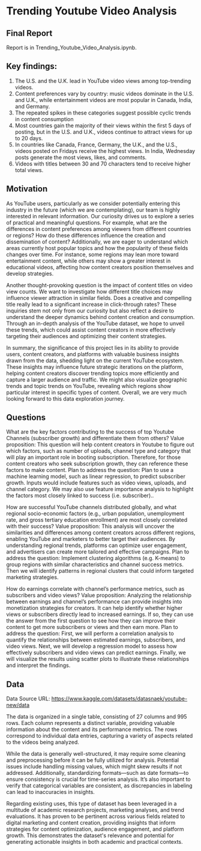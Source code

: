 # Trending Youtube Video Analysis

## Final Report
Report is in Trending_Youtube_Video_Analysis.ipynb.

## Key findings:
1. The U.S. and the U.K. lead in YouTube video views among top-trending videos.
2. Content preferences vary by country: music videos dominate in the U.S. and U.K., while entertainment videos are most popular in Canada, India, and Germany.
3. The repeated spikes in these categories suggest possible cyclic trends in content consumption
4. Most countries gain the majority of their views within the first 5 days of posting, but in the U.S. and U.K., videos continue to attract views for up to 20 days.
5. In countries like Canada, France, Germany, the U.K., and the U.S., videos posted on Fridays receive the highest views. In India, Wednesday posts generate the most views, likes, and comments.
6. Videos with titles between 30 and 70 characters tend to receive higher total views.

## Motivation
As YouTube users, particularly as we consider potentially entering this industry in the future (which we are contemplating), our team is highly interested in relevant information. Our curiosity drives us to explore a series of practical and meaningful questions. For example, what are the differences in content preferences among viewers from different countries or regions? How do these differences influence the creation and dissemination of content? Additionally, we are eager to understand which areas currently host popular topics and how the popularity of these fields changes over time. For instance, some regions may lean more toward entertainment content, while others may show a greater interest in educational videos, affecting how content creators position themselves and develop strategies.

Another thought-provoking question is the impact of content titles on video view counts. We want to investigate how different title choices may influence viewer attraction in similar fields. Does a creative and compelling title really lead to a significant increase in click-through rates? These inquiries stem not only from our curiosity but also reflect a desire to understand the deeper dynamics behind content creation and consumption. Through an in-depth analysis of the YouTube dataset, we hope to unveil these trends, which could assist content creators in more effectively targeting their audiences and optimizing their content strategies.

In summary, the significance of this project lies in its ability to provide users, content creators, and platforms with valuable business insights drawn from the data, shedding light on the current YouTube ecosystem. These insights may influence future strategic iterations on the platform, helping content creators discover trending topics more efficiently and capture a larger audience and traffic. We might also visualize geographic trends and topic trends on YouTube, revealing which regions show particular interest in specific types of content. Overall, we are very much looking forward to this data exploration journey.

## Questions
What are the key factors contributing to the success of top Youtube Channels (subscriber growth) and differentiate them from others?
Value proposition: This question will help content creators in Youtube to figure out which factors, such as number of uploads, channel type and category that will play an important role in booting subscription. Therefore, for those content creators who seek subscription growth, they can reference these factors to make content. Plan to address the question: Plan to use a machine learning model, such as linear regression, to predict subscriber growth. Inputs would include features such as video views, uploads, and channel category. We may also use feature importance analysis to highlight the factors most closely linked to success (i.e. subscriber)..

How are successful YouTube channels distributed globally, and what regional socio-economic factors (e.g., urban population, unemployment rate, and gross tertiary education enrollment) are most closely correlated with their success?
Value proposition: This analysis will uncover the similarities and differences among content creators across different regions, enabling YouTube and marketers to better target their audiences. By understanding regional trends, platforms can optimize user engagement, and advertisers can create more tailored and effective campaigns. Plan to address the question: Implement clustering algorithms (e.g. K-means) to group regions with similar characteristics and channel success metrics. Then we will identify patterns in regional clusters that could inform targeted marketing strategies.

How do earnings correlate with channel’s performance metrics, such as subscribers and video views?
Value proposition: Analyzing the relationship between earnings and channel’s performance can provide insights into monetization strategies for creators. It can help identify whether higher views or subscribers directly lead to increased earnings. If so, they can use the answer from the first question to see how they can improve their content to get more subscribers or views and then earn more. Plan to address the question: First, we will perform a correlation analysis to quantify the relationships between estimated earnings, subscribers, and video views. Next, we will develop a regression model to assess how effectively subscribers and video views can predict earnings. Finally, we will visualize the results using scatter plots to illustrate these relationships and interpret the findings.

## Data
Data Source URL: https://www.kaggle.com/datasets/datasnaek/youtube-new/data

The data is organized in a single table, consisting of 27 columns and 995 rows. Each column represents a distinct variable, providing valuable information about the content and its performance metrics. The rows correspond to individual data entries, capturing a variety of aspects related to the videos being analyzed.

While the data is generally well-structured, it may require some cleaning and preprocessing before it can be fully utilized for analysis. Potential issues include handling missing values, which might skew results if not addressed. Additionally, standardizing formats—such as date formats—to ensure consistency is crucial for time-series analysis. It’s also important to verify that categorical variables are consistent, as discrepancies in labeling can lead to inaccuracies in insights.

Regarding existing uses, this type of dataset has been leveraged in a multitude of academic research projects, marketing analyses, and trend evaluations. It has proven to be pertinent across various fields related to digital marketing and content creation, providing insights that inform strategies for content optimization, audience engagement, and platform growth. This demonstrates the dataset's relevance and potential for generating actionable insights in both academic and practical contexts.

